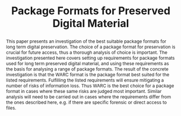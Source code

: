 ---
abstract: 'This paper presents an investigation of the best suitable package formats
  for long term digital preservation. The choice of a package format for preservation
  is crucial for future access, thus a thorough analysis of choice is important.

  The investigation presented here covers setting up requirements for package formats
  used for long term preserved digital material, and using these requirements as the
  basis for analysing a range of package formats.

  The result of the concrete investigation is that the WARC format is the package
  format best suited for the listed requirements. Fulfilling the listed requirements
  will ensure mitigating a number of risks of information loss. Thus WARC is the best
  choice for a package format in cases where these same risks are judged most

  important. Similar analysis will need to be carried out in cases where the requirements
  differ from the ones described here, e.g. if there are specific forensic or direct
  access to files.'
creators:
- Zierau, Eld
date: null
document_url: https://services.phaidra.univie.ac.at/api/object/o:293682/download
grand_parent: iPRES
institutions: []
keywords:
- ischool
- toronto
- canada
- package formats
- digital preservation
- bit preservation
landing_page_url: https://phaidra.univie.ac.at/o:293682
language: eng
layout: publication
license: CC BY-NC-SA 3.0 AT
notes_url: null
parent: iPRES 2012
publication_type: paper
size: 644237
slides_url: null
source_name: iPRES
stream_url: null
title: Package Formats for Preserved Digital Material
year: 2012
---